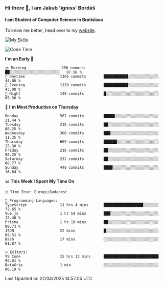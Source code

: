 ### Hi there 👋, I am Jakub 'igniss' Bordáš

#### I am Student of Computer Science in Bratislava
To know me better, head over to my [website](https://bordas.sk).

[![My Skills](https://skillicons.dev/icons?i=js,typescript,html,css,figma,svelte,vue,next,postgresql,nest,express,nodejs)](https://bordas.sk)


<!--START_SECTION:waka-->
![Code Time](http://img.shields.io/badge/Code%20Time-1%2C855%20hrs%204%20mins-blue)

**I'm an Early 🐤** 

```text
🌞 Morning                200 commits         ██░░░░░░░░░░░░░░░░░░░░░░░   07.56 % 
🌆 Daytime                1165 commits        ███████████░░░░░░░░░░░░░░   44.06 % 
🌃 Evening                1139 commits        ███████████░░░░░░░░░░░░░░   43.08 % 
🌙 Night                  140 commits         █░░░░░░░░░░░░░░░░░░░░░░░░   05.30 % 
```
📅 **I'm Most Productive on Thursday** 

```text
Monday                   567 commits         █████░░░░░░░░░░░░░░░░░░░░   21.44 % 
Tuesday                  218 commits         ██░░░░░░░░░░░░░░░░░░░░░░░   08.25 % 
Wednesday                300 commits         ███░░░░░░░░░░░░░░░░░░░░░░   11.35 % 
Thursday                 669 commits         ██████░░░░░░░░░░░░░░░░░░░   25.30 % 
Friday                   218 commits         ██░░░░░░░░░░░░░░░░░░░░░░░   08.25 % 
Saturday                 232 commits         ██░░░░░░░░░░░░░░░░░░░░░░░   08.77 % 
Sunday                   440 commits         ████░░░░░░░░░░░░░░░░░░░░░   16.64 % 
```


📊 **This Week I Spent My Time On** 

```text
🕑︎ Time Zone: Europe/Budapest

💬 Programming Languages: 
TypeScript               11 hrs 4 mins       ██████████████████░░░░░░░   72.65 % 
Vue.js                   1 hr 54 mins        ███░░░░░░░░░░░░░░░░░░░░░░   12.46 % 
Prisma                   1 hr 19 mins        ██░░░░░░░░░░░░░░░░░░░░░░░   08.73 % 
JSON                     22 mins             █░░░░░░░░░░░░░░░░░░░░░░░░   02.51 % 
Bash                     17 mins             ░░░░░░░░░░░░░░░░░░░░░░░░░   01.87 % 

🔥 Editors: 
VS Code                  15 hrs 13 mins      █████████████████████████   99.81 % 
DataGrip                 1 min               ░░░░░░░░░░░░░░░░░░░░░░░░░   00.19 % 
```


 Last Updated on 22/04/2025 14:57:05 UTC
<!--END_SECTION:waka-->

